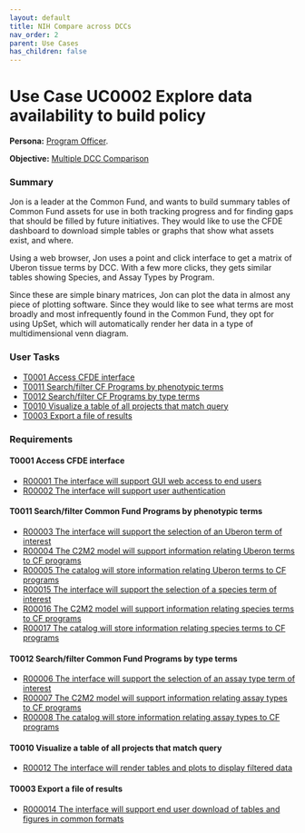 ```yaml
---
layout: default
title: NIH Compare across DCCs
nav_order: 2
parent: Use Cases
has_children: false
---
```


# Use Case UC0002 Explore data availability to build policy

**Persona:** [Program Officer](../personas/program-officer).

**Objective:** [Multiple DCC Comparison](../objectives/multi-dcc-comparison)

### Summary

Jon is a leader at the Common Fund, and wants to build summary tables of
Common Fund assets for use in both tracking progress and for finding gaps that
should be filled by future initiatives. They would like to use the CFDE dashboard
to download simple tables or graphs that show what assets exist, and where.

Using a web browser, Jon uses a point and click interface to get a matrix of
Uberon tissue terms by DCC. With a few more clicks, they gets similar tables showing
Species, and Assay Types by Program.

Since these are simple binary matrices, Jon can plot the data in almost any
piece of plotting software. Since they would like to see what terms are most broadly
and most infrequently found in the Common Fund, they opt for using UpSet, which
will automatically render her data in a type of multidimensional venn diagram.

### User Tasks

-   [T0001 Access CFDE interface](#access-cfde-interface)
-   [T0011 Search/filter CF Programs by phenotypic terms](#searchfilter-common-fund-programs-by-phenotypic-terms)
-   [T0012 Search/filter CF Programs by type terms](#search-filter-common-fund-programs-by-type-terms)
-   [T0010 Visualize a table of all projects that match query](#visualize-a-table-of-all-projects-that-match-query)
-   [T0003 Export a file of results](#export-a-file-of-results)

### Requirements

#### T0001 Access CFDE interface

-   [R00001 The interface will support GUI web access to end users](../requirements/r00001-the-interface-will-support-gui-web-access-to-end-users.md)
-   [R00002 The interface will support user authentication](../requirements/r00002-the-interface-will-support-user-authentication.md)

#### T0011 Search/filter Common Fund Programs by phenotypic terms

-   [R00003 The interface will support the selection of an Uberon term of interest](../requirements/r00003-the-interface-will-support-the-selection-of-an-uberon-term-of-interest.md)
-   [R00004 The C2M2 model will support information relating Uberon terms to CF programs](requirements/r00004-the-c2m2-model-will-support-information-relating-uberon-terms-to-cf-programs.md)
-   [R00005 The catalog will store information relating Uberon terms to CF programs](../requirements/r00005-the-catalog-will-store-information-relating-uberon-terms-to-cf-programs.md)
-   [R00015 The interface will support the selection of a species term of interest](../requirements/r00015-the-interface-will-support-the-selection-of-a-species-term-of-interest.md)
-   [R00016 The C2M2 model will support information relating species terms to CF programs](../requirements/r00016-the-c2m2-model-will-support-information-relating-species-terms-to-cf-programs.md)
-   [R00017 The catalog will store information relating species terms to CF programs](../requirements/r00017-the-catalog-will-store-information-relating-species-terms-to-cf-programs.md)


#### T0012 Search/filter Common Fund Programs by type terms

-   [R00006 The interface will support the selection of an assay type term of interest](../requirements/r00006-the-interface-will-support-the-selection-of-an-assay-type-term-of-interest.md)
-   [R00007 The C2M2 model will support information relating assay types to CF programs](../requirements/r00007-the-c2m2-model-will-support-information-relating-assay-types-to-cf-programs.md)
-   [R00008 The catalog will store information relating assay types to CF programs](../requirements/r00008-r00008-the-catalog-will-store-information-relating-assay-types-to-cf-programs.md)

#### T0010 Visualize a table of all projects that match query

-   [R00012 The interface will render tables and plots to display filtered data](../requirements/r00012-the-interface-will-render-tables-and-plots-to-display-filtered-data.md)

#### T0003 Export a file of results

-   [R000014 The interface will support end user download of tables and figures in common formats](../requirements/r000014-the-interface-will-support-end-user-download-of-tables-and-figures-in-common-formats.md)
